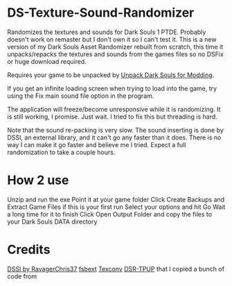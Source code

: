 # DS-Texture-Sound-Randomizer
Randomizes the textures and sounds for Dark Souls 1 PTDE. Probably doesn't work on remaster but I don't own it so I can't test it. This is a new version of my Dark Souls Asset Randomizer rebuilt from scratch, this time it unpacks/repacks the textures and sounds from the games files so no DSFix or huge download required. 

Requires your game to be unpacked by [Unpack Dark Souls for Modding](https://github.com/HotPocketRemix/UnpackDarkSoulsForModding).

If you get an infinite loading screen when trying to load into the game, try using the Fix main sound file option in the program.

The application will freeze/become unresponsive while it is randomizing. It is still working, I promise. Just wait. I tried to fix this but threading is hard.

Note that the sound re-packing is very slow. The sound inserting is done by DSSI, an external library, and it can't go any faster than it does. There is no way I can make it go faster and believe me I tried. Expect a full randomization to take a couple hours.


# How 2 use
Unzip and run the exe
Point it at your game folder
Click Create Backups and Extract Game Files if this is your first run
Select your options and hit Go
Wait a long time for it to finish
Click Open Output Folder and copy the files to your Dark Souls DATA directory


# Credits
[DSSI by RavagerChris37](https://www.nexusmods.com/darksouls/mods/1193)
[fsbext](https://aluigi.altervista.org/search.php?src=fsbext)
[Texconv](https://github.com/Microsoft/DirectXTex/wiki/Texconv)
[DSR-TPUP](https://github.com/JKAnderson/DSR-TPUP) that I copied a bunch of code from
